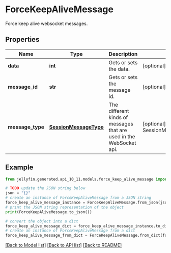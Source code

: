 # ForceKeepAliveMessage

Force keep alive websocket messages.

## Properties

Name | Type | Description | Notes
------------ | ------------- | ------------- | -------------
**data** | **int** | Gets or sets the data. | [optional] 
**message_id** | **str** | Gets or sets the message id. | [optional] 
**message_type** | [**SessionMessageType**](SessionMessageType.md) | The different kinds of messages that are used in the WebSocket api. | [optional] [readonly] [default to SessionMessageType.FORCEKEEPALIVE]

## Example

```python
from jellyfin.generated.api_10_11.models.force_keep_alive_message import ForceKeepAliveMessage

# TODO update the JSON string below
json = "{}"
# create an instance of ForceKeepAliveMessage from a JSON string
force_keep_alive_message_instance = ForceKeepAliveMessage.from_json(json)
# print the JSON string representation of the object
print(ForceKeepAliveMessage.to_json())

# convert the object into a dict
force_keep_alive_message_dict = force_keep_alive_message_instance.to_dict()
# create an instance of ForceKeepAliveMessage from a dict
force_keep_alive_message_from_dict = ForceKeepAliveMessage.from_dict(force_keep_alive_message_dict)
```
[[Back to Model list]](../README.md#documentation-for-models) [[Back to API list]](../README.md#documentation-for-api-endpoints) [[Back to README]](../README.md)



